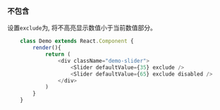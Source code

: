### 不包含
设置```exclude```为, 将不高亮显示数值小于当前数值部分。
```javascript
    class Demo extends React.Component {
        render(){
            return (
                <div className="demo-slider">
                    <Slider defaultValue={35} exclude />
                    <Slider defaultValue={65} exclude disabled />
                </div>
            )
        }
    }
```